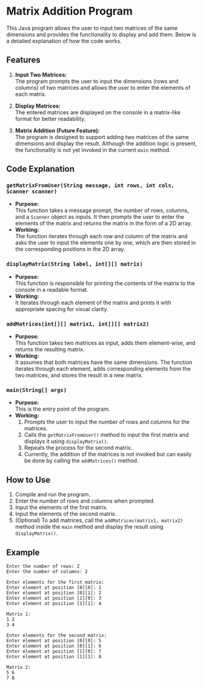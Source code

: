 # Matrix Addition Program

This Java program allows the user to input two matrices of the same dimensions and provides the functionality to display and add them. Below is a detailed explanation of how the code works.

## Features
1. **Input Two Matrices:**  
   The program prompts the user to input the dimensions (rows and columns) of two matrices and allows the user to enter the elements of each matrix.

2. **Display Matrices:**  
   The entered matrices are displayed on the console in a matrix-like format for better readability.

3. **Matrix Addition (Future Feature):**  
   The program is designed to support adding two matrices of the same dimensions and display the result. Although the addition logic is present, the functionality is not yet invoked in the current `main` method.

## Code Explanation

### `getMatrixFromUser(String message, int rows, int cols, Scanner scanner)`
- **Purpose:**  
  This function takes a message prompt, the number of rows, columns, and a `Scanner` object as inputs. It then prompts the user to enter the elements of the matrix and returns the matrix in the form of a 2D array.
- **Working:**  
  The function iterates through each row and column of the matrix and asks the user to input the elements one by one, which are then stored in the corresponding positions in the 2D array.

### `displayMatrix(String label, int[][] matrix)`
- **Purpose:**  
  This function is responsible for printing the contents of the matrix to the console in a readable format.
- **Working:**  
  It iterates through each element of the matrix and prints it with appropriate spacing for visual clarity.

### `addMatrices(int[][] matrix1, int[][] matrix2)`
- **Purpose:**  
  This function takes two matrices as input, adds them element-wise, and returns the resulting matrix.
- **Working:**  
  It assumes that both matrices have the same dimensions. The function iterates through each element, adds corresponding elements from the two matrices, and stores the result in a new matrix.

### `main(String[] args)`
- **Purpose:**  
  This is the entry point of the program.
- **Working:**  
  1. Prompts the user to input the number of rows and columns for the matrices.
  2. Calls the `getMatrixFromUser()` method to input the first matrix and displays it using `displayMatrix()`.
  3. Repeats the process for the second matrix.
  4. Currently, the addition of the matrices is not invoked but can easily be done by calling the `addMatrices()` method.

## How to Use
1. Compile and run the program.
2. Enter the number of rows and columns when prompted.
3. Input the elements of the first matrix.
4. Input the elements of the second matrix.
5. (Optional) To add matrices, call the `addMatrices(matrix1, matrix2)` method inside the `main` method and display the result using `displayMatrix()`.

## Example
```text
Enter the number of rows: 2
Enter the number of columns: 2

Enter elements for the first matrix:
Enter element at position [0][0]: 1
Enter element at position [0][1]: 2
Enter element at position [1][0]: 3
Enter element at position [1][1]: 4

Matrix 1:
1 2
3 4

Enter elements for the second matrix:
Enter element at position [0][0]: 5
Enter element at position [0][1]: 6
Enter element at position [1][0]: 7
Enter element at position [1][1]: 8

Matrix 2:
5 6
7 8
